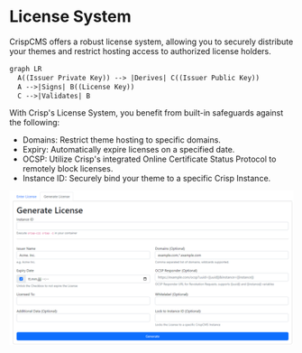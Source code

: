 # License System

CrispCMS offers a robust license system, allowing you to securely distribute your themes and restrict hosting access to authorized license holders.

```mermaid
graph LR
  A((Issuer Private Key)) --> |Derives| C((Issuer Public Key)) 
  A -->|Signs| B((License Key))
  C -->|Validates| B
```

With Crisp's License System, you benefit from built-in safeguards against the following:

- Domains: Restrict theme hosting to specific domains.
- Expiry: Automatically expire licenses on a specified date.
- OCSP: Utilize Crisp's integrated Online Certificate Status Protocol to remotely block licenses.
- Instance ID: Securely bind your theme to a specific Crisp Instance.

![Generate License](_media/lic2.png)
